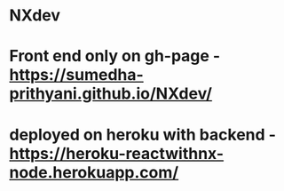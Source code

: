 # NXdev
# Front end only on gh-page - https://sumedha-prithyani.github.io/NXdev/
# deployed on heroku with backend - https://heroku-reactwithnx-node.herokuapp.com/
